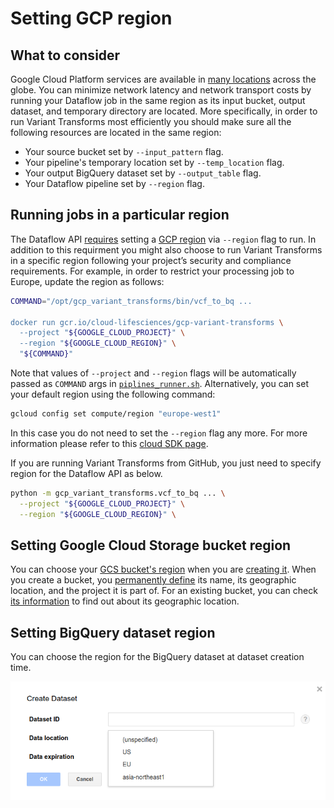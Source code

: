 # Setting GCP region

## What to consider

Google Cloud Platform services are available in [many
locations](https://cloud.google.com/about/locations/) across the globe.
You can minimize network latency and network transport costs by running your
Dataflow job in the same region as its input bucket, output dataset, and
temporary directory are located. More specifically, in order to run Variant
Transforms most efficiently you should make sure all the following resources
are located in the same region:
* Your source bucket set by  `--input_pattern` flag.
* Your pipeline's temporary location set by `--temp_location` flag.
* Your output BigQuery dataset set by `--output_table` flag.
* Your Dataflow pipeline set by `--region` flag.

## Running jobs in a particular region
The Dataflow API [requires](https://beam.apache.org/blog/2019/08/22/beam-2.15.0.html)
setting a [GCP
region](https://cloud.google.com/compute/docs/regions-zones/#available) via
`--region` flag to run. In addition to this requirment you might also
choose to run Variant Transforms in a specific region following your project’s
security and compliance requirements. For example, in order
to restrict your processing job to Europe, update the region as follows:

```bash
COMMAND="/opt/gcp_variant_transforms/bin/vcf_to_bq ...

docker run gcr.io/cloud-lifesciences/gcp-variant-transforms \
  --project "${GOOGLE_CLOUD_PROJECT}" \
  --region "${GOOGLE_CLOUD_REGION}" \
  "${COMMAND}"
```

Note that values of `--project` and `--region` flags will be automatically
passed as `COMMAND` args in [`piplines_runner.sh`](docker/pipelines_runner.sh).
Alternatively, you can set your default region using the following command:

```bash
gcloud config set compute/region "europe-west1"
```

In this case you do not need to set the `--region` flag any more. For more
information please refer to this [cloud SDK page](https://cloud.google.com/sdk/gcloud/reference/config/set).

If you are running Variant Transforms from GitHub, you just need to specify
region for the Dataflow API as below.

```bash
python -m gcp_variant_transforms.vcf_to_bq ... \
  --project "${GOOGLE_CLOUD_PROJECT}" \
  --region "${GOOGLE_CLOUD_REGION}" \
```

## Setting Google Cloud Storage bucket region

You can choose your [GCS bucket's region](https://cloud.google.com/storage/docs/locations)
when you are [creating it](https://cloud.google.com/storage/docs/creating-buckets#storage-create-bucket-console).
When you create a bucket, you [permanently
define](https://cloud.google.com/storage/docs/moving-buckets#storage-create-bucket-console)
its name, its geographic location, and the project it is part of. For an existing bucket, you can check
[its information](https://cloud.google.com/storage/docs/getting-bucket-information) to find out 
about its geographic location.

## Setting BigQuery dataset region 

You can choose the region for the BigQuery dataset at dataset creation time.

![BigQuery dataset region](images/bigquery_dataset_region.png)


